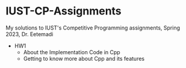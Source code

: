 # IUST-CP-Assignments
My solutions to IUST's Competitive Programming assignments, Spring 2023, Dr. Eetemadi

- HW1
	- About the Implementation Code in Cpp
    - Getting to know more about Cpp and its features